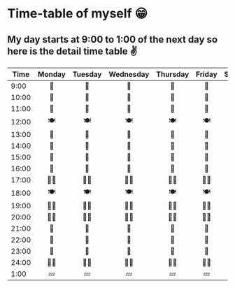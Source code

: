 # Time-table of myself 😁

## My day starts at 9:00 to 1:00 of the next day so here is the detail time table ✌

| Time  | Monday    | Tuesday   | Wednesday | Thursday  | Friday    | Saturday  | Sunday    |
| ----- | :---:     | :---:     | :---:     | :---:     | :---:     | :---:     | :---:     |
| 9:00  |     🐍      |    🧪       |     🐍      |    🧪       |    🐍       |    🧪       |    🐍       |
| 10:00 |     🐍      |     🧪      |     🐍      |    🧪       |    🐍      |     🧪      |     🐍      |
| 11:00 |     🐍      |     🧪      |     🐍      |    🧪       |    🐍       |    🧪       |    🐍       |
| 12:00 |     🍽      |    🍽       |     🍽      |     🍽      |     🍽      |     🍽      |    🍽       |
| 13:00 |     🤳      |      🤳    |     🤳     |    🤳      |     🤳     |     🤳      |    🤳      |
| 14:00 |     🐍      |    🧪       |    🐍       |   🧪        |    🐍       |    🧪       |    🐍       |
| 15:00 |     🐍      |    🧪       |    🐍       |    🧪       |    🐍       |    🧪       |    🐍       |
| 16:00 |     🐍      |     🧪      |    🐍       |    🧪       |    🐍       |     🧪      |    🐍       |
| 17:00 |    🏋️‍♂️       |    🏋️‍♂️     |   🏋️‍♂️    |    🏋️‍♂️     |      🏋️‍♂️     |     🏋️‍♂️      |     🏋️‍♂️      |
| 18:00 |   🍽        |     🍽       |    🍽        |   🍽         |      🍽      |      🍽      |     🍽       |
| 19:00 |   💆‍♂️        |    💆‍♂️       |    💆‍♂️       |     💆‍♂️      |     💆‍♂️      |     💆‍♂️      |      💆‍♂️     |
| 20:00 |    💆‍♂️       |    💆‍♂️       |     💆‍♂️      |      💆‍♂️     |    💆‍♂️       |     💆‍♂️      |    💆‍♂️       |
| 21:00 | 🐍       |  🐍       |  🐍       |  🐍       |  🐍      | 🐍       |   🐍     |
| 22:00 | 🐍       | 🐍       |   🐍     |   🐍     | 🐍       |  🐍      |  🐍      |
| 23:00 |🐍        |  🐍      |   🐍     |   🐍     | 🐍       |   🐍     |  🐍      |
| 24:00 |    💆‍♂️       |     💆‍♂️      |     💆‍♂️      |     💆‍♂️      |     💆‍♂️      |      💆‍♂️     |     💆‍♂️      |
|  1:00 |    💤       |    💤        |    💤        |    💤        |    💤        |    💤        |  💤          |
